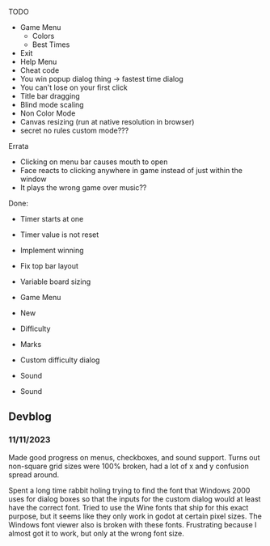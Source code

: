 TODO

- Game Menu
  - Colors
  - Best Times
 - Exit
- Help Menu
- Cheat code
- You win popup dialog thing -> fastest time dialog
- You can't lose on your first click
- Title bar dragging
- Blind mode scaling
- Non Color Mode
- Canvas resizing (run at native resolution in browser)
- secret no rules custom mode???

Errata
- Clicking on menu bar causes mouth to open
- Face reacts to clicking anywhere in game instead of just within the window
- It plays the wrong game over music??

Done:
- Timer starts at one
- Timer value is not reset
- Implement winning
- Fix top bar layout
- Variable board sizing
- Game Menu
 - New
 - Difficulty
 - Marks
 - Custom difficulty dialog
 - Sound

- Sound

## Devblog

### 11/11/2023

Made good progress on menus, checkboxes, and sound support. Turns out non-square
grid sizes were 100% broken, had a lot of x and y confusion spread around.

Spent a long time rabbit holing trying to find the font that Windows 2000 uses 
for dialog boxes so that the inputs for the custom dialog would at least have 
the correct font. Tried to use the Wine fonts that ship for this exact purpose, 
but it seems like they only work in godot at certain pixel sizes. The Windows 
font viewer also is broken with these fonts. Frustrating because I almost got it 
to work, but only at the wrong font size. 